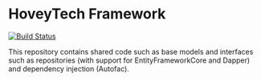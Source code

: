 # HoveyTech Framework

[![Build Status](https://hoveytech.visualstudio.com/_apis/public/build/definitions/54459ca8-44de-4c2a-9498-b94021f0f7f7/4/badge)](https://hoveytech.visualstudio.com/framework/_build/index?definitionId=4)

This repository contains shared code such as base models and interfaces such as repositories (with support for EntityFrameworkCore and Dapper) and dependency injection (Autofac).

